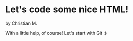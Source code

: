 # Let's code some nice HTML!

by Christian M.

With a little help, of course!
Let's start with Git :) 
